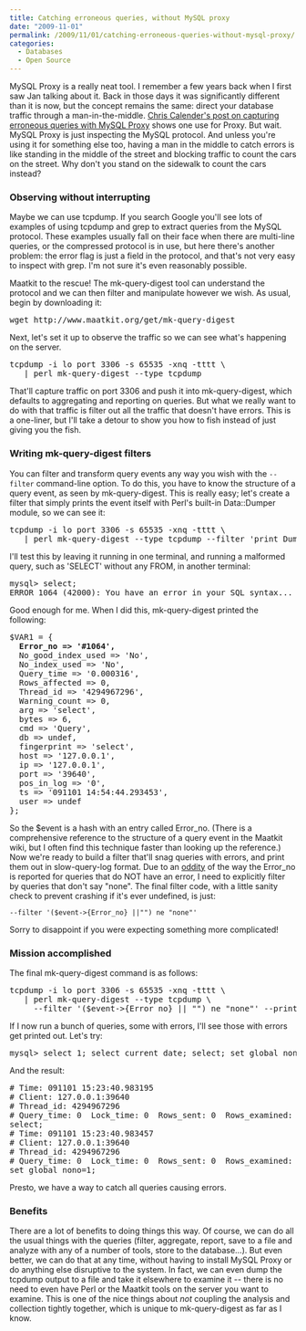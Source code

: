 ```yaml
---
title: Catching erroneous queries, without MySQL proxy
date: "2009-11-01"
permalink: /2009/11/01/catching-erroneous-queries-without-mysql-proxy/
categories:
  - Databases
  - Open Source
---
```

MySQL Proxy is a really neat tool. I remember a few years back when I first saw Jan talking about it. Back in those days it was significantly different than it is now, but the concept remains the same: direct your database traffic through a man-in-the-middle. [Chris Calender's post on capturing erroneous queries with MySQL Proxy][1] shows one use for Proxy. But wait. MySQL Proxy is just inspecting the MySQL protocol. And unless you're using it for something else too, having a man in the middle to catch errors is like standing in the middle of the street and blocking traffic to count the cars on the street. Why don't you stand on the sidewalk to count the cars instead?

### Observing without interrupting

Maybe we can use tcpdump. If you search Google you'll see lots of examples of using tcpdump and grep to extract queries from the MySQL protocol. These examples usually fall on their face when there are multi-line queries, or the compressed protocol is in use, but here there's another problem: the error flag is just a field in the protocol, and that's not very easy to inspect with grep. I'm not sure it's even reasonably possible.

Maatkit to the rescue! The mk-query-digest tool can understand the protocol and we can then filter and manipulate however we wish. As usual, begin by downloading it:

<pre>wget http://www.maatkit.org/get/mk-query-digest</pre>

Next, let's set it up to observe the traffic so we can see what's happening on the server.

<pre>tcpdump -i lo port 3306 -s 65535 -xnq -tttt \
   | perl mk-query-digest --type tcpdump</pre>

That'll capture traffic on port 3306 and push it into mk-query-digest, which defaults to aggregating and reporting on queries. But what we really want to do with that traffic is filter out all the traffic that doesn't have errors. This is a one-liner, but I'll take a detour to show you how to fish instead of just giving you the fish.

### Writing mk-query-digest filters

You can filter and transform query events any way you wish with the `--filter` command-line option. To do this, you have to know the structure of a query event, as seen by mk-query-digest. This is really easy; let's create a filter that simply prints the event itself with Perl's built-in Data::Dumper module, so we can see it:

<pre>tcpdump -i lo port 3306 -s 65535 -xnq -tttt \
   | perl mk-query-digest --type tcpdump --filter 'print Dumper $event'</pre>

I'll test this by leaving it running in one terminal, and running a malformed query, such as 'SELECT' without any FROM, in another terminal:

<pre>mysql> select;
ERROR 1064 (42000): You have an error in your SQL syntax...
</pre>

Good enough for me. When I did this, mk-query-digest printed the following:

<pre>$VAR1 = {
<strong>  Error_no => '#1064',</strong>
  No_good_index_used => 'No',
  No_index_used => 'No',
  Query_time => '0.000316',
  Rows_affected => 0,
  Thread_id => '4294967296',
  Warning_count => 0,
  arg => 'select',
  bytes => 6,
  cmd => 'Query',
  db => undef,
  fingerprint => 'select',
  host => '127.0.0.1',
  ip => '127.0.0.1',
  port => '39640',
  pos_in_log => '0',
  ts => '091101 14:54:44.293453',
  user => undef
};
</pre>

So the $event is a hash with an entry called Error_no. (There is a comprehensive reference to the structure of a query event in the Maatkit wiki, but I often find this technique faster than looking up the reference.) Now we're ready to build a filter that'll snag queries with errors, and print them out in slow-query-log format. Due to an [oddity][2] of the way the Error_no is reported for queries that do NOT have an error, I need to explicitly filter by queries that don't say "none". The final filter code, with a little sanity check to prevent crashing if it's ever undefined, is just:

`--filter '($event->{Error_no} ||"") ne "none"'`

Sorry to disappoint if you were expecting something more complicated!

### Mission accomplished

The final mk-query-digest command is as follows:

<pre>
tcpdump -i lo port 3306 -s 65535 -xnq -tttt \
   | perl mk-query-digest --type tcpdump \
     --filter '($event->{Error_no} || "") ne "none"' --print
</pre>

If I now run a bunch of queries, some with errors, I'll see those with errors get printed out. Let's try:

<pre>
mysql> select 1; select current_date; select; set global nono=1;select 1;
</pre>

And the result:

<pre># Time: 091101 15:23:40.983195
# Client: 127.0.0.1:39640
# Thread_id: 4294967296
# Query_time: 0  Lock_time: 0  Rows_sent: 0  Rows_examined: 0
select;
# Time: 091101 15:23:40.983457
# Client: 127.0.0.1:39640
# Thread_id: 4294967296
# Query_time: 0  Lock_time: 0  Rows_sent: 0  Rows_examined: 0
set global nono=1;
</pre>

Presto, we have a way to catch all queries causing errors.

### Benefits

There are a lot of benefits to doing things this way. Of course, we can do all the usual things with the queries (filter, aggregate, report, save to a file and analyze with any of a number of tools, store to the database&#8230;). But even better, we can do that at any time, without having to install MySQL Proxy or do anything else disruptive to the system. In fact, we can even dump the tcpdump output to a file and take it elsewhere to examine it -- there is no need to even have Perl or the Maatkit tools on the server you want to examine. This is one of the nice things about *not* coupling the analysis and collection tightly together, which is unique to mk-query-digest as far as I know.

 [1]: http://www.chriscalender.com/?p=66
 [2]: http://code.google.com/p/maatkit/issues/detail?id=669
